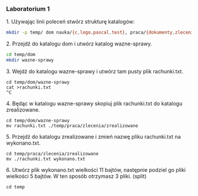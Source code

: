 ### Laboratorium 1

1\. Używając linii poleceń stwórz strukturę katalogów:

```sh
mkdir -p temp/ dom nauka/{c,logo,pascal,test}, praca/{dokumenty,zlecenia/{zrealizowane,niezrealizowane}}
```

2\. Przejdź do katalogu dom i utwórz katalog wazne-sprawy.
```sh
cd temp/dom
mkdir wazne-sprawy

```
3\. Wejdź do katalogu wazne-sprawy i utwórz tam pusty plik rachunki.txt.
```
cd temp/dom/wazne-sprawy
cat >rachunki.txt
^C

```
4\. Będąc w katalogu wazne-sprawy skopiuj plik rachunki.txt do katalogu zrealizowane.
```
cd temp/dom/wazne-sprawy
mv rachunki.txt ./temp/praca/zlecenia/zrealizowane

```
5\. Przejdź do katalogu zrealizowane i zmień nazwę pliku rachunki.txt na wykonano.txt.
```
cd temp/praca/zlecenia/zrealizowane
mv ./rachunki.txt wykonano.txt
```
6\. Utwórz plik wykonano.txt wielkości 11 bajtów, następnie podziel go pliki wielkości 5 bajtów. W ten sposób otrzymasz 3 pliki. (split)
```
cd temp



